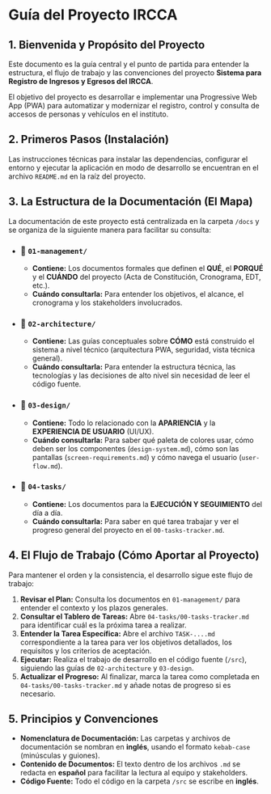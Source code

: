 # Guía del Proyecto IRCCA

## 1. Bienvenida y Propósito del Proyecto

Este documento es la guía central y el punto de partida para entender la estructura, el flujo de trabajo y las convenciones del proyecto **Sistema para Registro de Ingresos y Egresos del IRCCA**. 

El objetivo del proyecto es desarrollar e implementar una Progressive Web App (PWA) para automatizar y modernizar el registro, control y consulta de accesos de personas y vehículos en el instituto.

## 2. Primeros Pasos (Instalación)

Las instrucciones técnicas para instalar las dependencias, configurar el entorno y ejecutar la aplicación en modo de desarrollo se encuentran en el archivo `README.md` en la raíz del proyecto.

## 3. La Estructura de la Documentación (El Mapa)

La documentación de este proyecto está centralizada en la carpeta `/docs` y se organiza de la siguiente manera para facilitar su consulta:

*   ### 📁 `01-management/`
    *   **Contiene:** Los documentos formales que definen el **QUÉ**, el **PORQUÉ** y el **CUÁNDO** del proyecto (Acta de Constitución, Cronograma, EDT, etc.).
    *   **Cuándo consultarla:** Para entender los objetivos, el alcance, el cronograma y los stakeholders involucrados.

*   ### 📁 `02-architecture/`
    *   **Contiene:** Las guías conceptuales sobre **CÓMO** está construido el sistema a nivel técnico (arquitectura PWA, seguridad, vista técnica general).
    *   **Cuándo consultarla:** Para entender la estructura técnica, las tecnologías y las decisiones de alto nivel sin necesidad de leer el código fuente.

*   ### 📁 `03-design/`
    *   **Contiene:** Todo lo relacionado con la **APARIENCIA** y la **EXPERIENCIA DE USUARIO** (UI/UX).
    *   **Cuándo consultarla:** Para saber qué paleta de colores usar, cómo deben ser los componentes (`design-system.md`), cómo son las pantallas (`screen-requirements.md`) y cómo navega el usuario (`user-flow.md`).

*   ### 📁 `04-tasks/`
    *   **Contiene:** Los documentos para la **EJECUCIÓN Y SEGUIMIENTO** del día a día.
    *   **Cuándo consultarla:** Para saber en qué tarea trabajar y ver el progreso general del proyecto en el `00-tasks-tracker.md`.

## 4. El Flujo de Trabajo (Cómo Aportar al Proyecto)

Para mantener el orden y la consistencia, el desarrollo sigue este flujo de trabajo:

1.  **Revisar el Plan:** Consulta los documentos en `01-management/` para entender el contexto y los plazos generales.
2.  **Consultar el Tablero de Tareas:** Abre `04-tasks/00-tasks-tracker.md` para identificar cuál es la próxima tarea a realizar.
3.  **Entender la Tarea Específica:** Abre el archivo `TASK-....md` correspondiente a la tarea para ver los objetivos detallados, los requisitos y los criterios de aceptación.
4.  **Ejecutar:** Realiza el trabajo de desarrollo en el código fuente (`/src`), siguiendo las guías de `02-architecture` y `03-design`.
5.  **Actualizar el Progreso:** Al finalizar, marca la tarea como completada en `04-tasks/00-tasks-tracker.md` y añade notas de progreso si es necesario.

## 5. Principios y Convenciones

*   **Nomenclatura de Documentación:** Las carpetas y archivos de documentación se nombran en **inglés**, usando el formato `kebab-case` (minúsculas y guiones).
*   **Contenido de Documentos:** El texto dentro de los archivos `.md` se redacta en **español** para facilitar la lectura al equipo y stakeholders.
*   **Código Fuente:** Todo el código en la carpeta `/src` se escribe en **inglés**.
